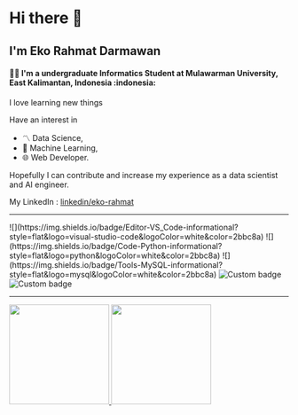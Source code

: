 <h1> Hi there 👋</h1>
<h2> I'm Eko Rahmat Darmawan</h2>

<h4> 🧑‍💻 I'm a undergraduate Informatics Student at Mulawarman University, East Kalimantan, Indonesia :indonesia:</h4>
<p> I love learning new things </p>
<p> Have an interest in <ul> <li> 〽️ Data Science,</li><li> 🤖 Machine Learning,</li><li> 🌐 Web Developer.</li></ul> Hopefully I can contribute and increase my experience as a data scientist and AI engineer. </p>

My LinkedIn : <a href="https://www.linkedin.com/in/eko-rahmat-853503221/"> linkedin/eko-rahmat </a>
<hr>
![](https://img.shields.io/badge/Editor-VS_Code-informational?style=flat&logo=visual-studio-code&logoColor=white&color=2bbc8a)
![](https://img.shields.io/badge/Code-Python-informational?style=flat&logo=python&logoColor=white&color=2bbc8a)
![](https://img.shields.io/badge/Tools-MySQL-informational?style=flat&logo=mysql&logoColor=white&color=2bbc8a)
<img alt="Custom badge" src="https://img.shields.io/endpoint?label=TensorFlow&logo=TensorFlow&logoColor=orange">
<img alt="Custom badge" src="https://img.shields.io/badge/Editor-VS_Code-informational?style=flat&logo=visual-studio-code&logoColor=white&color=2bbc8a">
<hr>
<div style="display:flex;flex-direction:row;">
  <a href="https://github.com/Echo271/">
    <img height="180em" src="https://github-readme-stats.vercel.app/api?username=echo271&show_icons=true&theme=github_dark&include_all_commits=true&count_private=true&show_owner=false">
    <img height="180em" src="https://github-readme-stats.vercel.app/api/top-langs/?username=echo271&layout=compact&theme=github_dark&langs_count=8">
  </a>
</div>

